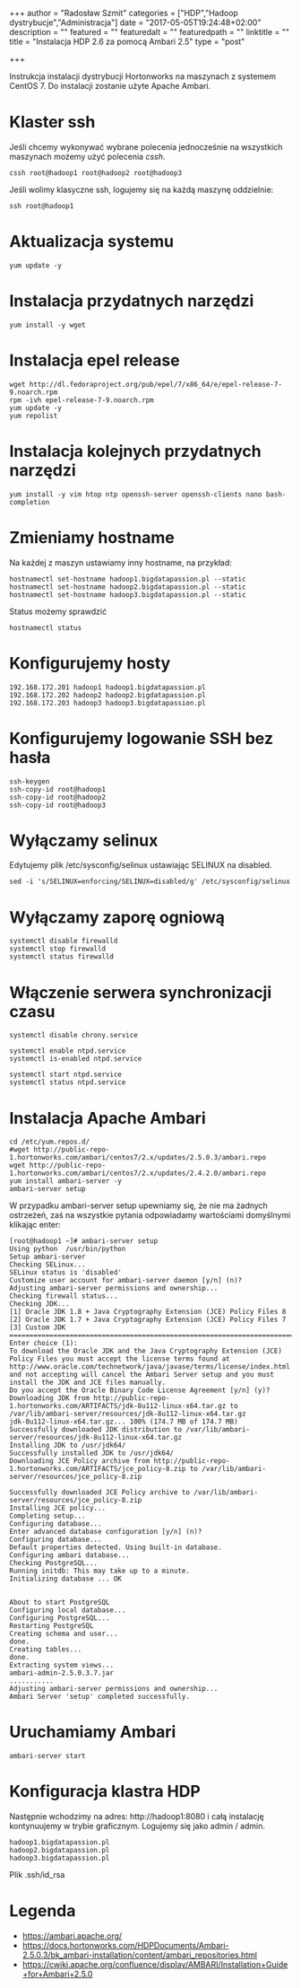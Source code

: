 +++
author = "Radosław Szmit"
categories = ["HDP","Hadoop dystrybucje","Administracja"]
date = "2017-05-05T19:24:48+02:00"
description = ""
featured = ""
featuredalt = ""
featuredpath = ""
linktitle = ""
title = "Instalacja HDP 2.6 za pomocą Ambari 2.5"
type = "post"

+++

Instrukcja instalacji dystrybucji Hortonworks na maszynach z systemem CentOS 7. Do instalacji zostanie użyte Apache Ambari.

# Klaster ssh

Jeśli chcemy wykonywać wybrane polecenia jednocześnie na wszystkich maszynach możemy użyć polecenia _cssh_.
~~~shell
cssh root@hadoop1 root@hadoop2 root@hadoop3
~~~

Jeśli wolimy klasyczne ssh, logujemy się na każdą maszynę oddzielnie:
~~~shell
ssh root@hadoop1
~~~

# Aktualizacja systemu

~~~shell
yum update -y
~~~

# Instalacja przydatnych narzędzi

~~~shell
yum install -y wget
~~~

# Instalacja epel release

~~~shell
wget http://dl.fedoraproject.org/pub/epel/7/x86_64/e/epel-release-7-9.noarch.rpm
rpm -ivh epel-release-7-9.noarch.rpm
yum update -y
yum repolist
~~~

# Instalacja kolejnych przydatnych narzędzi

~~~shell
yum install -y vim htop ntp openssh-server openssh-clients nano bash-completion
~~~

# Zmieniamy hostname

Na każdej z maszyn ustawiamy inny hostname, na przykład:
~~~shell
hostnamectl set-hostname hadoop1.bigdatapassion.pl --static
hostnamectl set-hostname hadoop2.bigdatapassion.pl --static
hostnamectl set-hostname hadoop3.bigdatapassion.pl --static
~~~

Status możemy sprawdzić
~~~shell
hostnamectl status
~~~

# Konfigurujemy hosty

~~~shell
192.168.172.201 hadoop1 hadoop1.bigdatapassion.pl
192.168.172.202 hadoop2 hadoop2.bigdatapassion.pl
192.168.172.203 hadoop3 hadoop3.bigdatapassion.pl
~~~

# Konfigurujemy logowanie SSH bez hasła

~~~shell
ssh-keygen
ssh-copy-id root@hadoop1
ssh-copy-id root@hadoop2
ssh-copy-id root@hadoop3
~~~

# Wyłączamy selinux

Edytujemy plik /etc/sysconfig/selinux ustawiając SELINUX na disabled.

~~~shell
sed -i 's/SELINUX=enforcing/SELINUX=disabled/g' /etc/sysconfig/selinux
~~~

# Wyłączamy zaporę ogniową

~~~shell
systemctl disable firewalld
systemctl stop firewalld
systemctl status firewalld
~~~

# Włączenie serwera synchronizacji czasu

~~~shell
systemctl disable chrony.service

systemctl enable ntpd.service
systemctl is-enabled ntpd.service

systemctl start ntpd.service
systemctl status ntpd.service
~~~

# Instalacja Apache Ambari

~~~shell
cd /etc/yum.repos.d/
#wget http://public-repo-1.hortonworks.com/ambari/centos7/2.x/updates/2.5.0.3/ambari.repo
wget http://public-repo-1.hortonworks.com/ambari/centos7/2.x/updates/2.4.2.0/ambari.repo
yum install ambari-server -y
ambari-server setup
~~~

W przypadku ambari-server setup upewniamy się, że nie ma żadnych ostrzeżeń, zaś na wszystkie pytania odpowiadamy wartościami domyślnymi klikając enter:

~~~shell
[root@hadoop1 ~]# ambari-server setup
Using python  /usr/bin/python
Setup ambari-server
Checking SELinux...
SELinux status is 'disabled'
Customize user account for ambari-server daemon [y/n] (n)? 
Adjusting ambari-server permissions and ownership...
Checking firewall status...
Checking JDK...
[1] Oracle JDK 1.8 + Java Cryptography Extension (JCE) Policy Files 8
[2] Oracle JDK 1.7 + Java Cryptography Extension (JCE) Policy Files 7
[3] Custom JDK
==============================================================================
Enter choice (1): 
To download the Oracle JDK and the Java Cryptography Extension (JCE) Policy Files you must accept the license terms found at http://www.oracle.com/technetwork/java/javase/terms/license/index.html and not accepting will cancel the Ambari Server setup and you must install the JDK and JCE files manually.
Do you accept the Oracle Binary Code License Agreement [y/n] (y)? 
Downloading JDK from http://public-repo-1.hortonworks.com/ARTIFACTS/jdk-8u112-linux-x64.tar.gz to /var/lib/ambari-server/resources/jdk-8u112-linux-x64.tar.gz
jdk-8u112-linux-x64.tar.gz... 100% (174.7 MB of 174.7 MB)
Successfully downloaded JDK distribution to /var/lib/ambari-server/resources/jdk-8u112-linux-x64.tar.gz
Installing JDK to /usr/jdk64/
Successfully installed JDK to /usr/jdk64/
Downloading JCE Policy archive from http://public-repo-1.hortonworks.com/ARTIFACTS/jce_policy-8.zip to /var/lib/ambari-server/resources/jce_policy-8.zip

Successfully downloaded JCE Policy archive to /var/lib/ambari-server/resources/jce_policy-8.zip
Installing JCE policy...
Completing setup...
Configuring database...
Enter advanced database configuration [y/n] (n)? 
Configuring database...
Default properties detected. Using built-in database.
Configuring ambari database...
Checking PostgreSQL...
Running initdb: This may take up to a minute.
Initializing database ... OK


About to start PostgreSQL
Configuring local database...
Configuring PostgreSQL...
Restarting PostgreSQL
Creating schema and user...
done.
Creating tables...
done.
Extracting system views...
ambari-admin-2.5.0.3.7.jar
...........
Adjusting ambari-server permissions and ownership...
Ambari Server 'setup' completed successfully.
~~~

# Uruchamiamy Ambari

~~~shell
ambari-server start
~~~

# Konfiguracja klastra HDP

Następnie wchodzimy na adres: http://hadoop1:8080 i całą instalację kontynuujemy w trybie graficznym. Logujemy się jako admin / admin.

~~~shell
hadoop1.bigdatapassion.pl
hadoop2.bigdatapassion.pl
hadoop3.bigdatapassion.pl
~~~

Plik .ssh/id_rsa

# Legenda
* https://ambari.apache.org/
* https://docs.hortonworks.com/HDPDocuments/Ambari-2.5.0.3/bk_ambari-installation/content/ambari_repositories.html
* https://cwiki.apache.org/confluence/display/AMBARI/Installation+Guide+for+Ambari+2.5.0